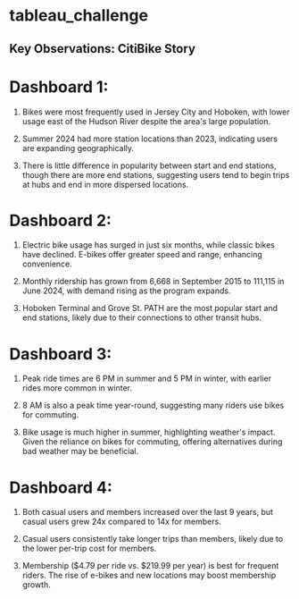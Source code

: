# tableau_challenge
## Key Observations: CitiBike Story

# Dashboard 1:
1. Bikes were most frequently used in Jersey City and Hoboken, with lower usage east of the Hudson River despite the area's large population.


2. Summer 2024 had more station locations than 2023, indicating users are expanding geographically.


3. There is little difference in popularity between start and end stations, though there are more end stations, suggesting users tend to begin trips at hubs and end in more dispersed locations.

# Dashboard 2: 

1. Electric bike usage has surged in just six months, while classic bikes have declined. E-bikes offer greater speed and range, enhancing convenience.


2. Monthly ridership has grown from 6,668 in September 2015 to 111,115 in June 2024, with demand rising as the program expands.


3. Hoboken Terminal and Grove St. PATH are the most popular start and end stations, likely due to their connections to other transit hubs.

# Dashboard 3:

1. Peak ride times are 6 PM in summer and 5 PM in winter, with earlier rides more common in winter.


2. 8 AM is also a peak time year-round, suggesting many riders use bikes for commuting.


3. Bike usage is much higher in summer, highlighting weather's impact. Given the reliance on bikes for commuting, offering alternatives during bad weather may be beneficial.

# Dashboard 4:

1. Both casual users and members increased over the last 9 years, but casual users grew 24x compared to 14x for members.


2. Casual users consistently take longer trips than members, likely due to the lower per-trip cost for members.


3. Membership ($4.79 per ride vs. $219.99 per year) is best for frequent riders. The rise of e-bikes and new locations may boost membership growth.
